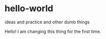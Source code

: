 # hello-world
ideas and practice and other dumb things

Hello! I am changing this thing for the first time.
